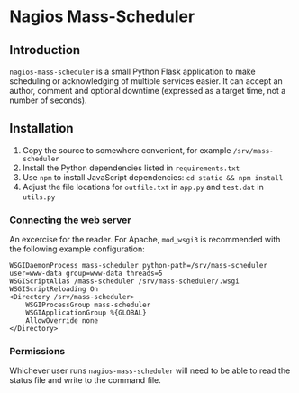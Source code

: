 # Nagios Mass-Scheduler

## Introduction

`nagios-mass-scheduler` is a small Python Flask application to make
scheduling or acknowledging of multiple services easier. It can accept
an author, comment and optional downtime (expressed as a target time,
not a number of seconds).

## Installation

1. Copy the source to somewhere convenient, for example `/srv/mass-scheduler`
1. Install the Python dependencies listed in `requirements.txt`
1. Use `npm` to install JavaScript dependencies: `cd static && npm install`
1. Adjust the file locations for `outfile.txt` in `app.py` and `test.dat` in `utils.py`

### Connecting the web server

An excercise for the reader. For Apache, `mod_wsgi3` is recommended
with the following example configuration:

```
WSGIDaemonProcess mass-scheduler python-path=/srv/mass-scheduler user=www-data group=www-data threads=5
WSGIScriptAlias /mass-scheduler /srv/mass-scheduler/.wsgi
WSGIScriptReloading On
<Directory /srv/mass-scheduler>
    WSGIProcessGroup mass-scheduler
    WSGIApplicationGroup %{GLOBAL}
    AllowOverride none
</Directory>
```

### Permissions

Whichever user runs `nagios-mass-scheduler` will need to be able to read
the status file and write to the command file.
